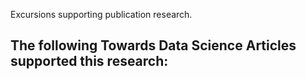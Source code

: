 Excursions supporting publication research.

The following Towards Data Science Articles supported this research:
- 

